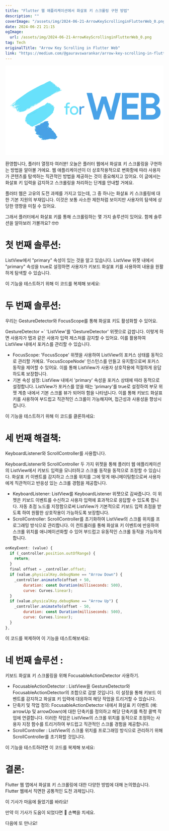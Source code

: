 ```yaml
---
title: "Flutter 웹 애플리케이션에서 화살표 키 스크롤링 구현 방법"
description: ""
coverImage: "/assets/img/2024-06-21-ArrowKeyScrollinginFlutterWeb_0.png"
date: 2024-06-21 21:15
ogImage: 
  url: /assets/img/2024-06-21-ArrowKeyScrollinginFlutterWeb_0.png
tag: Tech
originalTitle: "Arrow Key Scrolling in Flutter Web"
link: "https://medium.com/@gauravswarankar/arrow-key-scrolling-in-flutter-web-b3196e3d824e"
---
```



![화살표 키 스크롤링](/assets/img/2024-06-21-ArrowKeyScrollinginFlutterWeb_0.png)

환영합니다, 플러터 열정자 여러분! 오늘은 플러터 웹에서 화살표 키 스크롤링을 구현하는 방법을 알아볼 거에요. 웹 애플리케이션이 더 상호작용적으로 변화함에 따라 사용자가 콘텐츠를 탐색하는 직관적인 방법을 제공하는 것이 중요해지고 있어요. 이 글에서는 화살표 키 입력을 감지하고 스크롤링을 처리하는 단계를 안내할 거에요.

플러터 웹은 고유의 도전 과제를 가지고 있는데, 그 중 하나는 화살표 키 스크롤링에 대한 기본 지원의 부재입니다. 이것은 보통 사소한 제한처럼 보이지만 사용자의 탐색에 상당한 영향을 미칠 수 있어요.

그래서 플러터에서 화살표 키를 통해 스크롤링하는 몇 가지 솔루션이 있어요. 함께 솔루션을 알아보러 가볼까요? 🤓🤓

<div class="content-ad"></div>

# 첫 번째 솔루션:

ListView에서 "primary" 속성이 있는 것을 알고 있습니다. ListView 위젯 내에서 "primary" 속성을 true로 설정하면 사용자가 키보드 화살표 키를 사용하여 내용을 원활하게 탐색할 수 있습니다.

이 기능을 테스트하기 위해 이 코드를 복제해 보세요:

# 두 번째 솔루션:

<div class="content-ad"></div>

우리는 GestureDetector와 FocusScope를 통해 화살표 키도 활성화할 수 있어요.

GestureDetector =` 'ListView'를 'GestureDetector' 위젯으로 감쌉니다. 이렇게 하면 사용자가 탭과 같은 사용자 입력 제스처를 감지할 수 있어요. 이를 활용하여 ListView 내에서 포커스를 관리할 수 있습니다.

- FocusScope: 'FocusScope' 위젯을 사용하여 ListView의 포커스 상태를 동적으로 관리할 거예요. 'FocusScopeNode' 인스턴스를 만들고 유지함으로써 포커스 동작을 제어할 수 있어요. 이를 통해 ListView가 사용자 상호작용에 적절하게 응답하도록 보장합니다.
- 기본 속성 설정: ListView 내에서 'primary' 속성을 포커스 상태에 따라 동적으로 설정합니다. ListView가 포커스를 얻을 때는 'primary'를 true로 설정하여 부모 위젯 계층 내에서 기본 스크롤 뷰가 되어야 함을 나타냅니다. 이를 통해 키보드 화살표 키를 사용하여 부드럽고 직관적인 스크롤이 가능해지며, 접근성과 사용성을 향상시킵니다.

이 기능을 테스트하기 위해 이 코드를 클론하세요:

<div class="content-ad"></div>

# 세 번째 해결책:

KeyboardListener와 ScrollController를 사용합니다.

KeyboardListener와 ScrollController 두 가지 위젯을 통해 플러터 웹 애플리케이션의 ListView에서 키보드 입력을 모니터하고 스크롤 동작을 동적으로 조정할 수 있습니다. 화살표 키 이벤트를 감지하고 스크롤 위치를 그에 맞게 애니메이팅함으로써 사용자에게 직관적이고 반응성 있는 스크롤 경험을 제공합니다.

- KeyboardListener: ListView를 KeyboardListener 위젯으로 감싸줍니다. 이 위젯은 키보드 이벤트를 수신하고 사용자 입력에 효과적으로 응답할 수 있도록 합니다. 자동 초점 노드를 지정함으로써 ListView가 기본적으로 키보드 입력 초점을 받도록 하여 원활한 상호작용이 가능하도록 보장합니다.
- ScrollController: ScrollController를 초기화하여 ListView의 스크롤 위치를 프로그래밍 방식으로 관리합니다. 이 컨트롤러를 통해 화살표 키 이벤트에 반응하여 스크롤 위치를 애니메이션화할 수 있어 부드럽고 유동적인 스크롤 동작을 가능하게 합니다.

<div class="content-ad"></div>

```js
onKeyEvent: (value) {
  if (_controller.position.outOfRange) {
    return;
  }
  final offset = _controller.offset;
  if (value.physicalKey.debugName == "Arrow Down") {
    _controller.animateTo(offset + 50,
        duration: const Duration(milliseconds: 500),
        curve: Curves.linear);
  }
  if (value.physicalKey.debugName == "Arrow Up") {
    _controller.animateTo(offset - 50,
        duration: const Duration(milliseconds: 500),
        curve: Curves.linear);
  }
},
```

이 코드를 복제하여 이 기능을 테스트해보세요:

# 네 번째 솔루션 :

키보드 화살표 키 스크롤링을 위해 FocusableActionDetector 사용하기.

<div class="content-ad"></div>

- FocusableActionDetector : ListView을 GestureDetector와 FocusableActionDetector의 조합으로 감쌀 것입니다. 이 설정을 통해 키보드 이벤트를 감지하고 화살표 키 입력에 대응하여 해당 작업을 트리거할 수 있습니다.
- 단축키 및 작업 정의: FocusableActionDetector 내에서 화살표 키 이벤트 (예: arrowUp 및 arrowDown)에 대한 단축키를 정의하고 해당 단축키를 특정 콜백 작업에 연결합니다. 이러한 작업은 ListView의 스크롤 위치를 동적으로 조정하는 사용자 지정 함수를 트리거하여 부드럽고 직관적인 스크롤 경험을 제공합니다.
- ScrollController : ListView의 스크롤 위치를 프로그래밍 방식으로 관리하기 위해 ScrollController를 초기화할 것입니다.

이 기능을 테스트하려면 이 코드를 복제해 보세요:

# 결론:

Flutter 웹 앱에서 화살표 키 스크롤링에 대한 다양한 방법에 대해 논의했습니다. Flutter 웹에서 직면한 공통적인 도전 과제입니다.

<div class="content-ad"></div>

이 기사가 마음에 들었기를 바라요!

만약 이 기사가 도움이 되었다면 👏 손뼉을 치세요.

다음에 또 만나요!